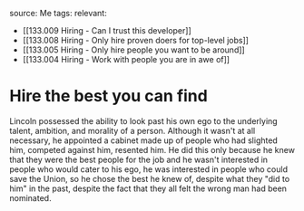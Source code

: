 source: Me
tags:
relevant:
- [[133.009 Hiring - Can I trust this developer]]
- [[133.008 Hiring - Only hire proven doers for top-level jobs]]
- [[133.005 Hiring - Only hire people you want to be around]]
- [[133.004 Hiring - Work with people you are in awe of]]

# Hire the best you can find

Lincoln possessed the ability to look past his own ego to the underlying talent, ambition, and morality of a person. Although it wasn't at all necessary, he appointed a cabinet made up of people who had slighted him, competed against him, resented him. He did this only because he knew that they were the best people for the job and he wasn't interested in people who would cater to his ego, he was interested in people who could save the Union, so he chose the best he knew of, despite what they "did to him" in the past, despite the fact that they all felt the wrong man had been nominated.
